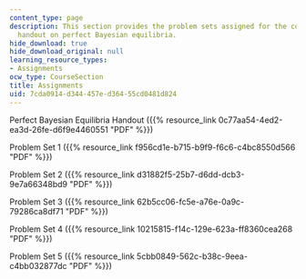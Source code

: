 ```yaml
---
content_type: page
description: This section provides the problem sets assigned for the course and a
  handout on perfect Bayesian equilibria.
hide_download: true
hide_download_original: null
learning_resource_types:
- Assignments
ocw_type: CourseSection
title: Assignments
uid: 7cda0914-d344-457e-d364-55cd0481d824
---
```


Perfect Bayesian Equilibria Handout ({{% resource_link 0c77aa54-4ed2-ea3d-26fe-d6f9e4460551 "PDF" %}})

Problem Set 1 ({{% resource_link f956cd1e-b715-b9f9-f6c6-c4bc8550d566 "PDF" %}})

Problem Set 2 ({{% resource_link d31882f5-25b7-d6dd-dcb3-9e7a66348bd9 "PDF" %}})

Problem Set 3 ({{% resource_link 62b5cc06-fc5e-a76e-0a9c-79286ca8df71 "PDF" %}})

Problem Set 4 ({{% resource_link 10215815-f14c-129e-623a-ff8360cea268 "PDF" %}})

Problem Set 5 ({{% resource_link 5cbb0849-562c-b38c-9eea-c4bb032877dc "PDF" %}})